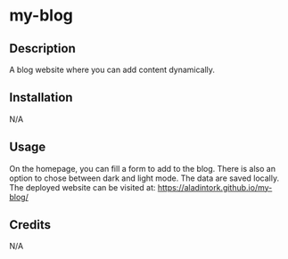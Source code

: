 # my-blog

## Description

A blog website where you can add content dynamically. 


## Installation

N/A

## Usage

On the homepage, you can fill a form to add to the blog. There is also an option to chose between dark and light mode. The data are saved locally. The deployed website can be visited at: https://aladintork.github.io/my-blog/

## Credits

N/A
